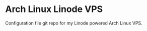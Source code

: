 Arch Linux Linode VPS
=====================

Configuration file git repo for my Linode powered Arch Linux VPS.

